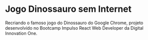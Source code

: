 # Jogo Dinossauro sem Internet
Recriando o famoso jogo do Dinossauro do Google Chrome, projeto desenvolvido no Bootcamp Impulso React Web Developer da Digital Innovation One.
